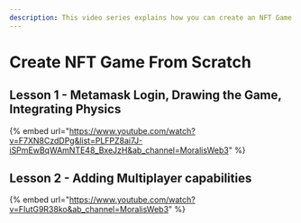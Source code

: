 ```yaml
---
description: This video series explains how you can create an NFT Game From Scratch
---
```


# Create NFT Game From Scratch

## Lesson 1 - Metamask Login, Drawing the Game, Integrating Physics

{% embed url="https://www.youtube.com/watch?v=F7XN8CzdDPg&list=PLFPZ8ai7J-iSPmEwBqWAmNTE48_BxeJzH&ab_channel=MoralisWeb3" %}

## Lesson 2 - Adding Multiplayer capabilities

{% embed url="https://www.youtube.com/watch?v=FIutG9R38ko&ab_channel=MoralisWeb3" %}
